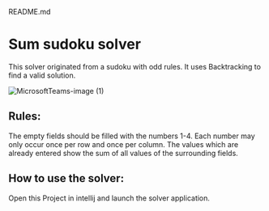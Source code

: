 README.md
# Sum sudoku solver

This solver originated from a sudoku with odd rules. It uses Backtracking to find a valid solution.

![MicrosoftTeams-image (1)](https://github.com/pterodactylus42/SumSudokuSolver/assets/76402719/8d433d83-b3c9-45a1-854e-4c22c4202734)

## Rules:
The empty fields should be filled with the numbers 1-4. Each number may only occur once per row and once per column. The values which are already entered show the sum of all values of the surrounding fields.

## How to use the solver:
Open this Project in intellij and launch the solver application.
